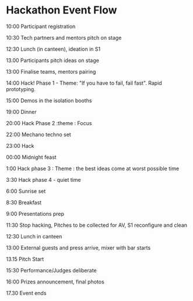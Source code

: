 # Hackathon Event Flow

10:00 Participant registration

10:30 Tech partners and mentors pitch on stage 

12:30 Lunch \(in canteen\), ideation in S1 

13.00 Participants pitch ideas on stage 

13:00 Finalise teams, mentors pairing 

14:00 Hack! Phase 1 - Theme: "If you have to fail, fail fast". Rapid prototyping. 

15:00 Demos in the isolation booths 

19:00 Dinner 

20:00 Hack Phase 2 :theme : Focus

22:00 Mechano techno set

23:00 Hack

00:00 Midnight feast 

1:00 Hack phase 3 : Theme : the best ideas come at worst possible time 

3:30 Hack phase 4 - quiet time 

6:00 Sunrise set 

8:30 Breakfast 

9:00 Presentations prep

11:30 Stop hacking, Pitches to be collected for AV,  S1 reconfigure and clean 

12:30 Lunch in canteen 

13:00 External guests and press arrive, mixer with bar starts 

13.15 Pitch Start 

15:30 Performance/Judges deliberate 

16:00 Prizes announcement, final photos 

17.30 Event ends

